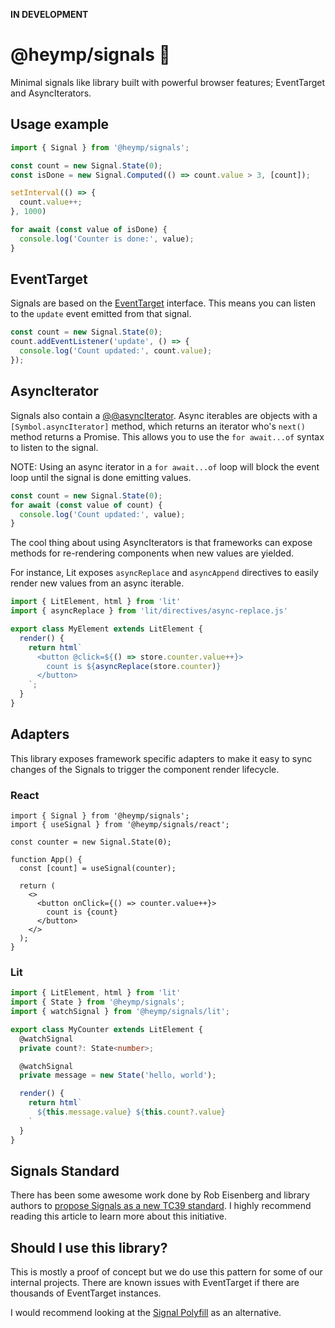 **IN DEVELOPMENT**

# @heymp/signals 🚦

Minimal signals like library built with powerful browser features;
EventTarget and AsyncIterators.

## Usage example

```js
import { Signal } from '@heymp/signals';

const count = new Signal.State(0);
const isDone = new Signal.Computed(() => count.value > 3, [count]);

setInterval(() => {
  count.value++;
}, 1000)

for await (const value of isDone) {
  console.log('Counter is done:', value);
}
```

## EventTarget

Signals are based on the [EventTarget](https://developer.mozilla.org/en-US/docs/Web/API/EventTarget)
interface. This means you can listen to the `update` event emitted from that signal.

```js
const count = new Signal.State(0);
count.addEventListener('update', () => {
  console.log('Count updated:', count.value);
});
```

## AsyncIterator

Signals also contain a [@@asyncIterator](https://developer.mozilla.org/en-US/docs/Web/JavaScript/Reference/Global_Objects/Symbol/iterator).
Async iterables are objects with a `[Symbol.asyncIterator]` method, which
returns an iterator who's `next()` method returns a Promise. This allows you
to use the `for await...of` syntax to listen to the signal.

NOTE: Using an async iterator in a `for await...of` loop will block the event loop
until the signal is done emitting values.

```js
const count = new Signal.State(0);
for await (const value of count) {
  console.log('Count updated:', value);
}
```

The cool thing about using AsyncIterators is that frameworks can expose 
methods for re-rendering components when new values are yielded.

For instance, Lit exposes `asyncReplace` and `asyncAppend` directives
to easily render new values from an async iterable.

```js
import { LitElement, html } from 'lit'
import { asyncReplace } from 'lit/directives/async-replace.js'

export class MyElement extends LitElement {
  render() {
    return html`
      <button @click=${() => store.counter.value++}>
        count is ${asyncReplace(store.counter)}
      </button>
    `;
  }
}
```

## Adapters

This library exposes framework specific adapters to make it easy to
sync changes of the Signals to trigger the component render lifecycle.

### React

```tsx
import { Signal } from '@heymp/signals';
import { useSignal } from '@heymp/signals/react';

const counter = new Signal.State(0);

function App() {
  const [count] = useSignal(counter);

  return (
    <>
      <button onClick={() => counter.value++}>
        count is {count}
      </button>
    </>
  );
}
```

### Lit

```ts
import { LitElement, html } from 'lit'
import { State } from '@heymp/signals';
import { watchSignal } from '@heymp/signals/lit';

export class MyCounter extends LitElement {
  @watchSignal
  private count?: State<number>;

  @watchSignal
  private message = new State('hello, world');

  render() {
    return html`
      ${this.message.value} ${this.count?.value}
    `
  }
}
```

## Signals Standard

There has been some awesome work done by Rob Eisenberg and library authors
to [propose Signals as a new TC39 standard](https://eisenbergeffect.medium.com/a-tc39-proposal-for-signals-f0bedd37a335). 
I highly recommend reading this article to learn more about this initiative.

## Should I use this library?

This is mostly a proof of concept but we do use this pattern for
some of our internal projects. There are known issues with EventTarget
if there are thousands of EventTarget instances.

I would recommend looking at the [Signal Polyfill](https://github.com/proposal-signals/proposal-signals/tree/main/packages/signal-polyfill)
as an alternative.
